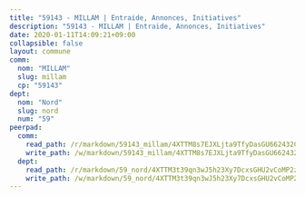 ```yaml
---
title: "59143 - MILLAM | Entraide, Annonces, Initiatives"
description: "59143 - MILLAM | Entraide, Annonces, Initiatives"
date: 2020-01-11T14:09:21+09:00
collapsible: false
layout: commune
comm:
  nom: "MILLAM"
  slug: millam
  cp: "59143"
dept:
  nom: "Nord"
  slug: nord
  num: "59"
peerpad:
  comm:
    read_path: /r/markdown/59143_millam/4XTTM8s7EJXLjta9TfyDasGU662432Cm6HgCJdq9vBPWQd2Eb
    write_path: /w/markdown/59143_millam/4XTTM8s7EJXLjta9TfyDasGU662432Cm6HgCJdq9vBPWQd2Eb-K3TgUsFd9hrpzJ27ZLGy6teueZfLcKbsAX5wt44rcVMGDk2mU9Di6rWZUTkJDqb5FgUzPiwASFQVxX3RsxBRpuWnuHD3RYLRnAJEhwK94rk5EojyFjWWRHfAWupcc3BpfYoSLxKH
  dept:
    read_path: /r/markdown/59_nord/4XTTM3t39qn3wJ5h23Xy7DcxsGHU2vCoMP2z3iS4TUn3TrtdJ
    write_path: /w/markdown/59_nord/4XTTM3t39qn3wJ5h23Xy7DcxsGHU2vCoMP2z3iS4TUn3TrtdJ-K3TgTuZGkuZqXfr6fpmH7pGsMT6ndvZQMyRDze5QBt7XScLWHoBi246kLoDKpTH2Yo4f3AFSSJqGc2ozvNww7qPLqsDjpvahxCbQ6F5znbfjp6kVgaDcTYc9LyhwSfYuCevnvZUQ
---
```


